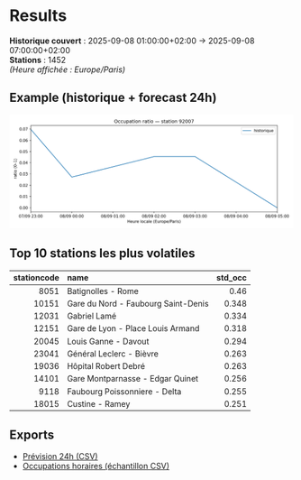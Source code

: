 # Results

**Historique couvert** : 2025-09-08 01:00:00+02:00 → 2025-09-08 07:00:00+02:00  
**Stations** : 1452  
*(Heure affichée : Europe/Paris)*

## Example (historique + forecast 24h)
![sample](assets/sample_forecast.png)

## Top 10 stations les plus volatiles
|   stationcode | name                                |   std_occ |
|--------------:|:------------------------------------|----------:|
|          8051 | Batignolles - Rome                  |     0.46  |
|         10151 | Gare du Nord - Faubourg Saint-Denis |     0.348 |
|         12031 | Gabriel Lamé                        |     0.334 |
|         12151 | Gare de Lyon - Place Louis Armand   |     0.318 |
|         20045 | Louis Ganne - Davout                |     0.294 |
|         23041 | Général Leclerc - Bièvre            |     0.263 |
|         19036 | Hôpital Robert Debré                |     0.263 |
|         14101 | Gare Montparnasse - Edgar Quinet    |     0.256 |
|          9118 | Faubourg Poissonniere - Delta       |     0.255 |
|         18015 | Custine - Ramey                     |     0.251 |

## Exports
- [Prévision 24h (CSV)](exports/velib_forecast_24h.csv)
- [Occupations horaires (échantillon CSV)](exports/velib_hourly.csv)